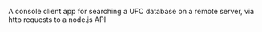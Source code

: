 A console client app for searching a UFC database on a remote server, via http requests to a node.js API 
